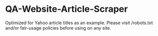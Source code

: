# QA-Website-Article-Scraper

Optimized for Yahoo article titles as an example. Please visit /robots.txt and/or fair-usage policies before using on any site.
